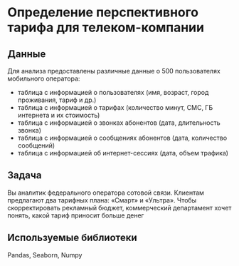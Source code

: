 # Определение перспективного тарифа для телеком-компании

## Данные
Для анализа предоставлены различные данные о 500 пользователях мобильного оператора:

- таблица с информацией о пользователях (имя, возраст, город проживания, тариф и др.)
- таблица с информацией о тарифах (количество минут, СМС, ГБ интернета и их стоимость)
- таблица с информацией о звонках абонентов (дата, длительность звонка)
- таблица с информацией о сообщениях абонентов (дата, количество сообщений)
- таблица с информацией об интернет-сессиях (дата, объем трафика)

## Задача
Вы аналитик федерального оператора сотовой связи. Клиентам предлагают два тарифных плана: «Смарт» и «Ультра». Чтобы скорректировать рекламный бюджет, коммерческий департамент хочет понять, какой тариф приносит больше денег
## Используемые библиотеки
Pandas, Seaborn, Numpy
